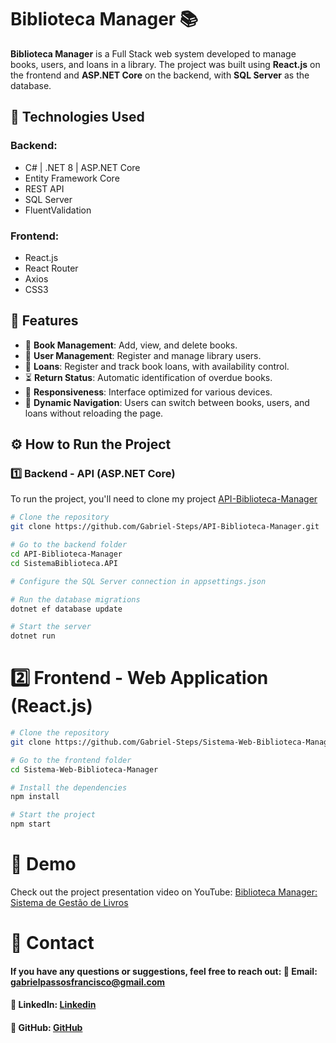 # Biblioteca Manager 📚

**Biblioteca Manager** is a Full Stack web system developed to manage books, users, and loans in a library. The project was built using **React.js** on the frontend and **ASP.NET Core** on the backend, with **SQL Server** as the database.

## 🚀 Technologies Used

### Backend:
- C# | .NET 8 | ASP.NET Core
- Entity Framework Core
- REST API
- SQL Server
- FluentValidation

### Frontend:
- React.js
- React Router
- Axios
- CSS3

## 📌 Features
- 📖 **Book Management**: Add, view, and delete books.
- 👤 **User Management**: Register and manage library users.
- 🔄 **Loans**: Register and track book loans, with availability control.
- ⏳ **Return Status**: Automatic identification of overdue books.
- 📱 **Responsiveness**: Interface optimized for various devices.
- 🔄 **Dynamic Navigation**: Users can switch between books, users, and loans without reloading the page.

## ⚙️ How to Run the Project

### 1️⃣ Backend - API (ASP.NET Core)

To run the project, you'll need to clone my project [API-Biblioteca-Manager](https://github.com/Gabriel-Steps/API-Biblioteca-Manager.git)

```bash
# Clone the repository
git clone https://github.com/Gabriel-Steps/API-Biblioteca-Manager.git

# Go to the backend folder
cd API-Biblioteca-Manager
cd SistemaBiblioteca.API

# Configure the SQL Server connection in appsettings.json

# Run the database migrations
dotnet ef database update

# Start the server
dotnet run
```

# 2️⃣ Frontend - Web Application (React.js)
```bash
# Clone the repository
git clone https://github.com/Gabriel-Steps/Sistema-Web-Biblioteca-Manager.git

# Go to the frontend folder
cd Sistema-Web-Biblioteca-Manager

# Install the dependencies
npm install

# Start the project
npm start
```

# 🎥 Demo
Check out the project presentation video on YouTube: [Biblioteca Manager: Sistema de Gestão de Livros](https://youtu.be/tawDP1a6fQU?si=3ygwxo3FGVWXVbws)

# 📌 Contact
#### If you have any questions or suggestions, feel free to reach out: 📩 Email: gabrielpassosfrancisco@gmail.com
#### 🔗 LinkedIn: [Linkedin](https://www.linkedin.com/in/gabrielpassosfrancisco/?locale=en_US)
#### 🐙 GitHub: [GitHub](https://github.com/Gabriel-Steps)
